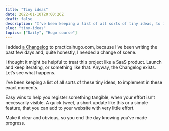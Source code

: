 ```yaml
---
title: "Tiny ideas"
date: 2022-01-10T20:00:26Z
draft: false
description: "I’ve been keeping a list of all sorts of tiny ideas, to implement when I need a change of scene. "
slug: "tiny-ideas"
topics: ["Daily", "Hugo course"]
---
```


I added [a Changelog](https://practicalhugo.com/changelog/) to practicalhugo.com, because I’ve been writing the past few days and, quite honestly, I needed a change of scene. 

I thought it might be helpful to treat this project like a SaaS product. Launch and keep iterating, or something like that. Anyway, the Changelog exists. Let’s see what happens.

I’ve been keeping a list of all sorts of these tiny ideas, to implement in these exact moments. 

Easy wins to help you register something tangible, when your effort isn’t necessarily visible. A quick tweet, a short update like this or a simple feature, that you can add to your website with very little effort. 

Make it clear and obvious, so you end the day knowing you‘ve made progress.